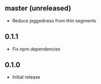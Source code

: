 ## master (unreleased)

- Reduce jaggedness from thin segments

## 0.1.1

- Fix npm dependencies

## 0.1.0

- Initial release
